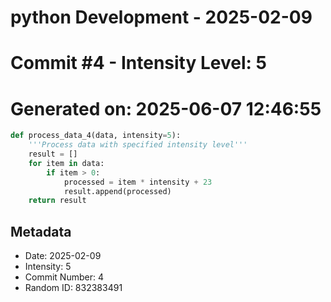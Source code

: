 ﻿# python Development - 2025-02-09
# Commit #4 - Intensity Level: 5
# Generated on: 2025-06-07 12:46:55
```python
def process_data_4(data, intensity=5):
    '''Process data with specified intensity level'''
    result = []
    for item in data:
        if item > 0:
            processed = item * intensity + 23
            result.append(processed)
    return result
```
## Metadata
- Date: 2025-02-09
- Intensity: 5
- Commit Number: 4
- Random ID: 832383491
